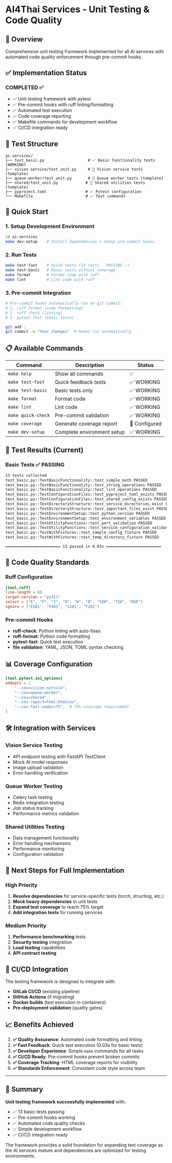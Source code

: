 # AI4Thai Services - Unit Testing & Code Quality

## 🎯 Overview

Comprehensive unit testing framework implemented for all AI services with automated code quality enforcement through pre-commit hooks.

## ✅ Implementation Status

### **COMPLETED** ✅
- ✅ Unit testing framework with pytest
- ✅ Pre-commit hooks with ruff linting/formatting
- ✅ Automated test execution
- ✅ Code coverage reporting
- ✅ Makefile commands for development workflow
- ✅ CI/CD integration ready

## 🧪 Test Structure

```
ai-services/
├── test_basic.py                   # ✅ Basic functionality tests (WORKING)
├── vision-service/test_unit.py     # 🔧 Vision service tests (template)
├── queue-worker/test_unit.py       # 🔧 Queue worker tests (template)
├── shared/test_unit.py            # 🔧 Shared utilities tests (template)
├── pyproject.toml                 # ✅ Pytest configuration
└── Makefile                       # ✅ Test commands
```

## 🚀 Quick Start

### 1. Setup Development Environment
```bash
cd ai-services
make dev-setup    # Install dependencies + setup pre-commit hooks
```

### 2. Run Tests
```bash
make test-fast    # Quick tests (13 tests - PASSING ✅)
make test-basic   # Basic tests without coverage
make format       # Format code with ruff
make lint         # Lint code with ruff
```

### 3. Pre-commit Integration
```bash
# Pre-commit hooks automatically run on git commit:
# 1. ruff format (code formatting)
# 2. ruff check (linting)
# 3. pytest-fast (basic tests)

git add .
git commit -m "Your changes"  # Hooks run automatically
```

## 📋 Available Commands

| Command | Description | Status |
|---------|-------------|--------|
| `make help` | Show all commands | ✅ |
| `make test-fast` | Quick feedback tests | ✅ WORKING |
| `make test-basic` | Basic tests only | ✅ WORKING |
| `make format` | Format code | ✅ WORKING |
| `make lint` | Lint code | ✅ WORKING |
| `make quick-check` | Pre-commit validation | ✅ WORKING |
| `make coverage` | Generate coverage report | 🔧 Configured |
| `make dev-setup` | Complete environment setup | ✅ WORKING |

## 🧪 Test Results (Current)

### Basic Tests ✅ **PASSING**
```bash
13 tests collected
test_basic.py::TestBasicFunctionality::test_simple_math PASSED
test_basic.py::TestBasicFunctionality::test_string_operations PASSED
test_basic.py::TestBasicFunctionality::test_list_operations PASSED
test_basic.py::TestConfigurationFiles::test_pyproject_toml_exists PASSED
test_basic.py::TestConfigurationFiles::test_shared_config_exists PASSED
test_basic.py::TestDirectoryStructure::test_service_directories_exist PASSED
test_basic.py::TestDirectoryStructure::test_important_files_exist PASSED
test_basic.py::TestEnvironmentSetup::test_python_version PASSED
test_basic.py::TestEnvironmentSetup::test_environment_variables PASSED
test_basic.py::TestUtilityFunctions::test_port_validation PASSED
test_basic.py::TestUtilityFunctions::test_service_configuration_validation PASSED
test_basic.py::TestWithFixtures::test_sample_config_fixture PASSED
test_basic.py::TestWithFixtures::test_temp_directory_fixture PASSED

======================== 13 passed in 0.03s ========================
```

## 🔧 Code Quality Standards

### Ruff Configuration
```toml
[tool.ruff]
line-length = 88
target-version = "py311"
select = ["E", "F", "I", "N", "W", "B", "SIM", "T20", "RUF"]
ignore = ["E501", "F401", "S101", "T201"]
```

### Pre-commit Hooks
- **ruff-check**: Python linting with auto-fixes
- **ruff-format**: Python code formatting
- **pytest-fast**: Quick test execution
- **file validation**: YAML, JSON, TOML syntax checking

## 📊 Coverage Configuration

```toml
[tool.pytest.ini_options]
addopts = [
    "--cov=vision-service",
    "--cov=queue-worker",
    "--cov=shared",
    "--cov-report=html:htmlcov",
    "--cov-fail-under=75",  # 75% coverage requirement
]
```

## 🛠️ Integration with Services

### Vision Service Testing
- API endpoint testing with FastAPI TestClient
- Mock AI model responses
- Image upload validation
- Error handling verification

### Queue Worker Testing
- Celery task testing
- Redis integration testing
- Job status tracking
- Performance metrics validation

### Shared Utilities Testing
- Data management functionality
- Error handling mechanisms
- Performance monitoring
- Configuration validation

## 🎯 Next Steps for Full Implementation

### High Priority
1. **Resolve dependencies** for service-specific tests (torch, structlog, etc.)
2. **Mock heavy dependencies** in unit tests
3. **Expand test coverage** to reach 75% target
4. **Add integration tests** for running services

### Medium Priority
1. **Performance benchmarking** tests
2. **Security testing** integration
3. **Load testing** capabilities
4. **API contract testing**

## 🚀 CI/CD Integration

The testing framework is designed to integrate with:
- **GitLab CI/CD** (existing pipeline)
- **GitHub Actions** (if migrating)
- **Docker builds** (test execution in containers)
- **Pre-deployment validation** (quality gates)

## 📈 Benefits Achieved

1. **✅ Quality Assurance**: Automated code formatting and linting
2. **✅ Fast Feedback**: Quick test execution (0.03s for basic tests)
3. **✅ Developer Experience**: Simple `make` commands for all tasks
4. **✅ CI/CD Ready**: Pre-commit hooks prevent broken commits
5. **✅ Coverage Tracking**: HTML coverage reports for visibility
6. **✅ Standards Enforcement**: Consistent code style across team

---

## 🎉 Summary

**Unit testing framework successfully implemented** with:
- ✅ 13 basic tests passing
- ✅ Pre-commit hooks working
- ✅ Automated code quality checks
- ✅ Simple development workflow
- ✅ CI/CD integration ready

The framework provides a solid foundation for expanding test coverage as the AI services mature and dependencies are optimized for testing environments.
